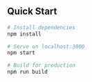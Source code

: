 

## Quick Start

```bash
# Install dependencies
npm install

# Serve on localhost:3000
npm start

# Build for production
npm run build
```
